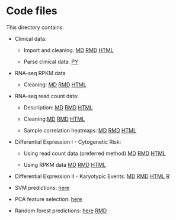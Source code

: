 Code files
==========

This directory contains:

- Clinical data:
  - Import and cleaning: [MD](https://github.com/rdocking/stat540-group-project-aml-cnv/blob/master/code/import_and_clean_clinical_data.md) [RMD](https://github.com/rdocking/stat540-group-project-aml-cnv/blob/master/code/import_and_clean_clinical_data.Rmd) [HTML](https://github.com/rdocking/stat540-group-project-aml-cnv/blob/master/code/import_and_clean_clinical_data.html)
  
  - Parse clinical data: [PY](https://github.com/rdocking/stat540-group-project-aml-cnv/blob/master/code/parse_supplementary_table.py)

- RNA-seq RPKM data
  - Cleaning: [MD](https://github.com/rdocking/stat540-group-project-aml-cnv/blob/master/code/clean_rna_seq_rpkm_data.md) [RMD](https://github.com/rdocking/stat540-group-project-aml-cnv/blob/master/code/clean_rna_seq_rpkm_data.Rmd) [HTML](https://github.com/rdocking/stat540-group-project-aml-cnv/blob/master/code/clean_rna_seq_rpkm_data.html)

- RNA-seq read count data:
  - Description: [MD](https://github.com/rdocking/stat540-group-project-aml-cnv/blob/master/code/import_and_describe_count_data.md) [RMD](https://github.com/rdocking/stat540-group-project-aml-cnv/blob/master/code/import_and_describe_count_data.Rmd) [HTML](https://github.com/rdocking/stat540-group-project-aml-cnv/blob/master/code/import_and_describe_count_data.html)
  
  - Cleaning:[MD](https://github.com/rdocking/stat540-group-project-aml-cnv/blob/master/code/clean_rna_seq_read_count_data.md) [RMD](https://github.com/rdocking/stat540-group-project-aml-cnv/blob/master/code/clean_rna_seq_read_count_data.Rmd) [HTML](https://github.com/rdocking/stat540-group-project-aml-cnv/blob/master/code/clean_rna_seq_read_count_data.html)
  
  - Sample correlation heatmaps: [MD](https://github.com/rdocking/stat540-group-project-aml-cnv/blob/master/code/rna_seq_count_data_corr_heatmap.md) [RMD](https://github.com/rdocking/stat540-group-project-aml-cnv/blob/master/code/rna_seq_count_data_corr_heatmap.Rmd) [HTML](https://github.com/rdocking/stat540-group-project-aml-cnv/blob/master/code/rna_seq_count_data_corr_heatmap.html)
  
- Differential Expression I - Cytogenetic Risk: 
  - Using read count data (preferred method) [MD](https://github.com/rdocking/stat540-group-project-aml-cnv/blob/master/code/diff_expr_rna_seq_read_count.md) [RMD](https://github.com/rdocking/stat540-group-project-aml-cnv/blob/master/code/diff_expr_rna_seq_read_count.Rmd) [HTML](https://github.com/rdocking/stat540-group-project-aml-cnv/blob/master/code/diff_expr_rna_seq_read_count.html)
  
  - Using RPKM data [MD](https://github.com/rdocking/stat540-group-project-aml-cnv/blob/master/code/diff_expr_rna_seq_rpkm.md) [RMD](https://github.com/rdocking/stat540-group-project-aml-cnv/blob/master/code/diff_expr_rna_seq_rpkm.Rmd) [HTML](https://github.com/rdocking/stat540-group-project-aml-cnv/blob/master/code/diff_expr_rna_seq_rpkm.html)

- Differential Expression II - Karyotypic Events: [MD](https://github.com/rdocking/stat540-group-project-aml-cnv/blob/master/code/Bayly_rna_seq_diff_exp_analysis.md) [RMD](https://github.com/rdocking/stat540-group-project-aml-cnv/blob/master/code/Bayly_rna_seq_diff_exp_analysis.Rmd) [HTML](https://github.com/rdocking/stat540-group-project-aml-cnv/blob/master/code/Bayly_rna_seq_diff_exp_analysis.html) [R](https://github.com/rdocking/stat540-group-project-aml-cnv/blob/master/code/Bayly_rna_seq_diff_exp_analysis.R)

- SVM predictions: [here](https://github.com/rdocking/stat540-group-project-aml-cnv/blob/master/code/svm_exploratory)

- PCA feature selection: [here](https://github.com/rdocking/stat540-group-project-aml-cnv/blob/master/code/pca_exploratory)

- Random forest predictions: [here](https://github.com/rdocking/stat540-group-project-aml-cnv/blob/master/code/rf_exploratory) [RMD](https://github.com/rdocking/stat540-group-project-aml-cnv/blob/master/code/rf_exploratory)
